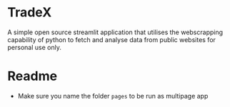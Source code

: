 # TradeX
A simple open source streamlit application that utilises the webscrapping capability of python to fetch and analyse data from public websites for personal use only.

# Readme
- Make sure you name the folder `pages` to be run as multipage app